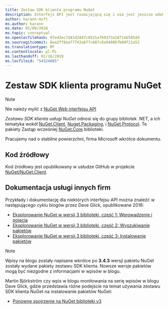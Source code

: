 ```yaml
---
title: Zestaw SDK klienta programu NuGet
description: Interfejs API jest rozwijającą się i nie jest jeszcze udokumentowane, ale przykłady są dostępne na blogu Dave Glick.
author: karann-msft
ms.author: karann
ms.date: 01/09/2018
ms.topic: conceptual
ms.openlocfilehash: 97ed3ec7d41d2847c0521af69373a1871eb585dd
ms.sourcegitcommit: 6ea2ff8aaf7743a6f7c687c8a9400b7b60f21a52
ms.translationtype: MT
ms.contentlocale: pl-PL
ms.lasthandoff: 01/16/2019
ms.locfileid: "54324685"
---
```

# <a name="nuget-client-sdk"></a>Zestaw SDK klienta programu NuGet

> [!Note]
> Nie należy mylić z [NuGet *Web* interfejsu API](https://docs.microsoft.com/en-us/nuget/api/overview)

*Zestawu SDK klienta usługi NuGet* odnosi się do grupy bibliotek .NET, a ich tematyka wokół [NuGet.Client](https://www.nuget.org/packages/NuGet.Client), [Nuget.Packaging](https://www.nuget.org/packages/NuGet.Packaging), i [NuGet.Protocol](https://www.nuget.org/packages/NuGet.Protocol). Te pakiety Zastąp wcześniej [NuGet.Core](https://www.nuget.org/packages/NuGet.Core/) biblioteki.

Pracujemy nad o stabilne powierzchni, firma Microsoft wkrótce dokumentu.

## <a name="source-code"></a>Kod źródłowy

Kod źródłowy jest opublikowany w usłudze GitHub w projekcie [NuGet/NuGet.Client](https://github.com/NuGet/NuGet.Client).

## <a name="third-party-documentation"></a>Dokumentacja usługi innych firm

Przykłady i dokumentację dla niektórych interfejsu API można znaleźć w następującego cyklu blogów przez Dave Glick, opublikowane 2016:

- [Eksplorowanie NuGet w wersji 3 biblioteki, część 1: Wprowadzenie i pojęcia](http://daveaglick.com/posts/exploring-the-nuget-v3-libraries-part-1)
- [Eksplorowanie NuGet w wersji 3 biblioteki, część 2: Wyszukiwanie pakietów](http://daveaglick.com/posts/exploring-the-nuget-v3-libraries-part-2)
- [Eksplorowanie NuGet w wersji 3 biblioteki, część 3: Instalowanie pakietów](http://daveaglick.com/posts/exploring-the-nuget-v3-libraries-part-3)

> [!Note]
> Wpisy na blogu zostały napisane wkrótce po **3.4.3** wersji pakietu NuGet zostały wydane pakiety zestawu SDK klienta.
> Nowsze wersje pakietów mogą być niezgodne z informacjami w wpisów w blogu.

Martin Björkström czy wpis w blogu monitowania na serię wpisów w blogu Dave Glick, gdzie przedstawia różne podejście na temat używania zestawu SDK klienta NuGet na instalowanie pakietów NuGet:

- [Ponowne spojrzenie na NuGet biblioteki v3](https://martinbjorkstrom.com/posts/2018-09-19-revisiting-nuget-client-libraries)
